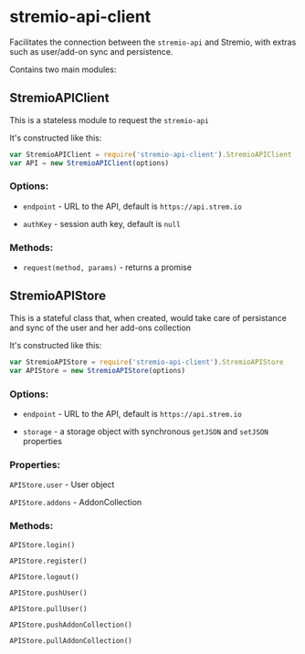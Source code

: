 # stremio-api-client

Facilitates the connection between the `stremio-api` and Stremio, with extras such as user/add-on sync and persistence.

Contains two main modules:

## StremioAPIClient

This is a stateless module to request the `stremio-api`

It's constructed like this:

```javascript
var StremioAPIClient = require('stremio-api-client').StremioAPIClient
var API = new StremioAPIClient(options)
```

### Options: 

* `endpoint` - URL to the API, default is `https://api.strem.io`

* `authKey` - session auth key, default is `null`

### Methods:

* `request(method, params)` - returns a promise



## StremioAPIStore

This is a stateful class that, when created, would take care of persistance and sync of the user and her add-ons collection

It's constructed like this:

```javascript
var StremioAPIStore = require('stremio-api-client').StremioAPIStore
var APIStore = new StremioAPIStore(options)
```

### Options:

* `endpoint` - URL to the API, default is `https://api.strem.io`

* `storage` - a storage object with synchronous `getJSON` and `setJSON` properties

### Properties:

`APIStore.user` - User object

`APIStore.addons` - AddonCollection

### Methods:

`APIStore.login()`

`APIStore.register()`

`APIStore.logout()`

`APIStore.pushUser()`

`APIStore.pullUser()`

`APIStore.pushAddonCollection()`

`APIStore.pullAddonCollection()`
